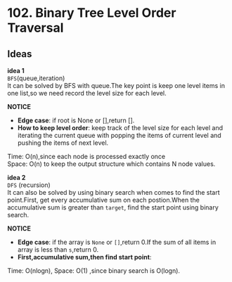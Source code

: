 # 102. Binary Tree Level Order Traversal                                     
 

## Ideas  
**idea 1**   
`BFS`(queue,iteration)             
It can be solved by BFS with queue.The key point is keep one level items in one list,so we need record the level size for each level. 


**NOTICE**         
* **Edge case**: if root is None or [],return [].                           
* **How to keep level order**: keep track of the level size for each level and iterating the current queue with popping the items of current level and pushing the items of next level.               

Time: O(n),since each node is processed exactly once      
 Space: O(n) to keep the output structure which contains N node values.              

**idea 2**   
`DFS` (recursion)       
It can also be solved by using  binary search when comes to find the start point.First, get every accumulative sum on each postion.When the accumulative sum is greater than `target`, find the start point using binary search.          


**NOTICE**         
* **Edge case**: if the array is `None` or `[]`,return 0.If the sum of all items in array is less than `s`,return 0.                    
* **First,accumulative sum,then find start point**:          

Time: O(nlogn), Space: O(1) ,since binary search is O(logn).        



